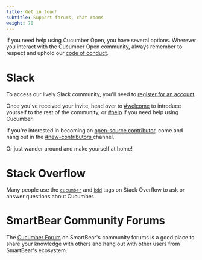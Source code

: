```yaml
---
title: Get in touch
subtitle: Support forums, chat rooms
weight: 70
---
```


If you need help using Cucumber Open, you have several options.
Wherever you interact with the Cucumber Open community, always remember to respect and uphold our [code of conduct](https://github.com/cucumber/cucumber/blob/master/CODE_OF_CONDUCT.md).

# Slack

To access our lively Slack community, you'll need to [register for an account](https://cucumberbdd-slack-invite.herokuapp.com/).

Once you've received your invite, head over to [#welcome](https://cucumberbdd.slack.com/messages/C5WD8SA21) to introduce yourself to the rest of the community, or [#help](https://cucumberbdd.slack.com/messages/C60TKS3SL/) if you need help using Cucumber.

If you're interested in becoming an [open-source contributor](https://cucumber.io/docs/community/new-contributors/), come and hang out in the [#new-contributors ](https://cucumberbdd.slack.com/archives/C028E2TBDJQ) channel.

Or just wander around and make yourself at home!

# Stack Overflow

Many people use the [`cucumber`](https://stackoverflow.com/questions/tagged/cucumber) and [`bdd`](https://stackoverflow.com/questions/tagged/bdd) tags on Stack Overflow to ask or answer questions about Cucumber.

# SmartBear Community Forums

The [Cucumber Forum](https://community.smartbear.com/t5/Cucumber-Open/bd-p/CucumberOS) on SmartBear's community forums is a good place to share your knowledge with others and hang out with other users from SmartBear's ecosystem.
